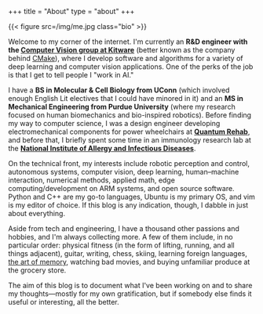 +++
title = "About"
type = "about"
+++

{{< figure src=/img/me.jpg class="bio" >}}

Welcome to my corner of the internet. I'm currently an **R&D engineer with the
[Computer Vision group at Kitware][1]** (better known as the company behind
[CMake][5]), where I develop software and algorithms for a variety of deep
learning and computer vision applications. One of the perks of the job is that
I get to tell people I "work in AI."

I have a **BS in Molecular & Cell Biology from UConn** (which involved enough
English Lit electives that I could have minored in it) and an **MS in
Mechanical Engineering from Purdue University** (where my research focused on
human biomechanics and bio-inspired robotics). Before finding my way to
computer science, I was a design engineer developing electromechanical
components for power wheelchairs at **[Quantum Rehab][2]**, and before that,
I briefly spent some time in an immunology research lab at the
**[National Institute of Allergy and Infectious Diseases][3]**.

On the technical front, my interests include robotic perception and
control, autonomous systems, computer vision, deep learning,
human&ndash;machine interaction, numerical methods, applied math, edge
computing/development on ARM systems, and open source software. Python and C++
are my go-to languages, Ubuntu is my primary OS, and vim is my editor of
choice. If this blog is any indication, though, I dabble in just about
everything.

Aside from tech and engineering, I have a thousand other passions and hobbies,
and I'm always collecting more. A few of them include, in no particular order:
physical fitness (in the form of lifting, running, and all things adjacent),
guitar, writing, chess, skiing, learning foreign languages,
[the art of memory][4], watching bad movies, and buying unfamiliar produce at
the grocery store.

The aim of this blog is to document what I've been working on and to share my
thoughts&mdash;mostly for my own gratification, but if somebody else finds it
useful or interesting, all the better.

[1]: https://www.kitware.com/computer-vision-team/
[2]: https://www.quantumrehab.com/
[3]: https://www.niaid.nih.gov/
[4]: https://en.wikipedia.org/wiki/Art_of_memory
[5]: https://cmake.org/
